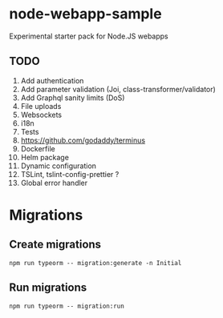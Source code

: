# node-webapp-sample
Experimental starter pack for Node.JS webapps

## TODO
1. Add authentication
1. Add parameter validation (Joi, class-transformer/validator)
1. Add Graphql sanity limits (DoS)
1. File uploads
1. Websockets
1. i18n
1. Tests
1. https://github.com/godaddy/terminus
1. Dockerfile
1. Helm package
1. Dynamic configuration
1. TSLint, tslint-config-prettier ?
1. Global error handler

# Migrations
## Create migrations

    npm run typeorm -- migration:generate -n Initial

## Run migrations

    npm run typeorm -- migration:run
